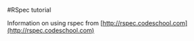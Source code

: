 #RSpec tutorial

Information on using rspec from [http://rspec.codeschool.com](http://rspec.codeschool.com)
